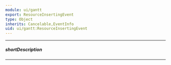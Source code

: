 ```yaml
---
module: ui/gantt
export: ResourceInsertingEvent
type: Object
inherits: Cancelable,EventInfo
uid: ui/gantt:ResourceInsertingEvent
---
```

---
##### shortDescription
<!-- Description goes here -->

---
<!-- Description goes here -->